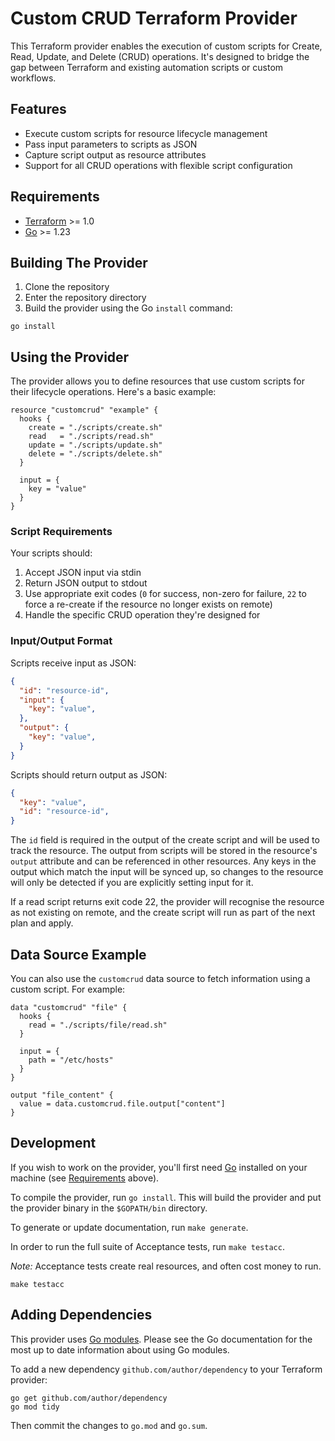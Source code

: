 # Custom CRUD Terraform Provider

This Terraform provider enables the execution of custom scripts for Create, Read, Update, and Delete (CRUD) operations. It's designed to bridge the gap between Terraform and existing automation scripts or custom workflows.

## Features

- Execute custom scripts for resource lifecycle management
- Pass input parameters to scripts as JSON
- Capture script output as resource attributes
- Support for all CRUD operations with flexible script configuration

## Requirements

- [Terraform](https://developer.hashicorp.com/terraform/downloads) >= 1.0
- [Go](https://golang.org/doc/install) >= 1.23

## Building The Provider

1. Clone the repository
2. Enter the repository directory
3. Build the provider using the Go `install` command:

```shell
go install
```

## Using the Provider

The provider allows you to define resources that use custom scripts for their lifecycle operations. Here's a basic example:

```hcl
resource "customcrud" "example" {
  hooks {
    create = "./scripts/create.sh"
    read   = "./scripts/read.sh"
    update = "./scripts/update.sh"
    delete = "./scripts/delete.sh"
  }

  input = {
    key = "value"
  }
}
```

### Script Requirements

Your scripts should:
1. Accept JSON input via stdin
2. Return JSON output to stdout
3. Use appropriate exit codes (`0` for success, non-zero for failure, `22` to force a re-create if the resource no longer exists on remote)
4. Handle the specific CRUD operation they're designed for

### Input/Output Format

Scripts receive input as JSON:
```json
{
  "id": "resource-id",  
  "input": {
    "key": "value",
  },
  "output": {
    "key": "value",
  }
}
```

Scripts should return output as JSON:
```json
{
  "key": "value",
  "id": "resource-id",
}
```

The `id` field is required in the output of the create script and will be used to track the resource. The output from scripts will be stored in the resource's `output` attribute and can be referenced in other resources. Any keys in the output which match the input will be synced up, so changes to the resource will only be detected if you are explicitly setting input for it.

If a read script returns exit code 22, the provider will recognise the resource as not existing on remote, and the create script will run as part of the next plan and apply. 

## Data Source Example

You can also use the `customcrud` data source to fetch information using a custom script. For example:

```hcl
data "customcrud" "file" {
  hooks {
    read = "./scripts/file/read.sh"
  }

  input = {
    path = "/etc/hosts"
  }
}

output "file_content" {
  value = data.customcrud.file.output["content"]
}
```

## Development

If you wish to work on the provider, you'll first need [Go](http://www.golang.org) installed on your machine (see [Requirements](#requirements) above).

To compile the provider, run `go install`. This will build the provider and put the provider binary in the `$GOPATH/bin` directory.

To generate or update documentation, run `make generate`.

In order to run the full suite of Acceptance tests, run `make testacc`.

*Note:* Acceptance tests create real resources, and often cost money to run.

```shell
make testacc
```

## Adding Dependencies

This provider uses [Go modules](https://github.com/golang/go/wiki/Modules).
Please see the Go documentation for the most up to date information about using Go modules.

To add a new dependency `github.com/author/dependency` to your Terraform provider:

```shell
go get github.com/author/dependency
go mod tidy
```

Then commit the changes to `go.mod` and `go.sum`.
